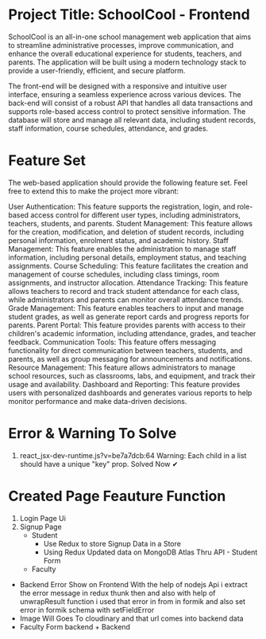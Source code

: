 # Project Title: SchoolCool - Frontend

SchoolCool is an all-in-one school management web application that aims to streamline administrative processes, improve communication, and enhance the overall educational experience for students, teachers, and parents. The application will be built using a modern technology stack to provide a user-friendly, efficient, and secure platform.

The front-end will be designed with a responsive and intuitive user interface, ensuring a seamless experience across various devices. The back-end will consist of a robust API that handles all data transactions and supports role-based access control to protect sensitive information. The database will store and manage all relevant data, including student records, staff information, course schedules, attendance, and grades.

# Feature Set

The web-based application should provide the following feature set. Feel free to extend this to make the project more vibrant:

User Authentication: This feature supports the registration, login, and role-based access control for different user types, including administrators, teachers, students, and parents.
Student Management: This feature allows for the creation, modification, and deletion of student records, including personal information, enrolment status, and academic history.
Staff Management: This feature enables the administration to manage staff information, including personal details, employment status, and teaching assignments.
Course Scheduling: This feature facilitates the creation and management of course schedules, including class timings, room assignments, and instructor allocation.
Attendance Tracking: This feature allows teachers to record and track student attendance for each class, while administrators and parents can monitor overall attendance trends.
Grade Management: This feature enables teachers to input and manage student grades, as well as generate report cards and progress reports for parents.
Parent Portal: This feature provides parents with access to their children's academic information, including attendance, grades, and teacher feedback.
Communication Tools: This feature offers messaging functionality for direct communication between teachers, students, and parents, as well as group messaging for announcements and notifications.
Resource Management: This feature allows administrators to manage school resources, such as classrooms, labs, and equipment, and track their usage and availability.
Dashboard and Reporting: This feature provides users with personalized dashboards and generates various reports to help monitor performance and make data-driven decisions.

# Error & Warning To Solve

1. react_jsx-dev-runtime.js?v=be7a7dcb:64 Warning: Each child in a list should have a unique "key" prop. Solved Now ✔

# Created Page Feauture Function

1. Login Page Ui
2. Signup Page
   - Student
     - Use Redux to store Signup Data in a Store
     - Using Redux Updated data on MongoDB Atlas Thru API - Student Form
   - Faculty

- Backend Error Show on Frontend
  With the help of nodejs Api i extract the error message in redux thunk then and also with help
  of unwrapResult function i used that error in from in formik and also set error in formik schema with setFieldError 
- Image Will Goes To cloudinary and that url comes into backend data
- Faculty Form backend + Backend
